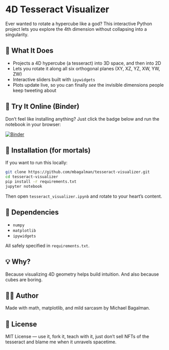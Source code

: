 # 4D Tesseract Visualizer

Ever wanted to rotate a hypercube like a god? This interactive Python project lets you explore the 4th dimension without collapsing into a singularity.

## 🔭 What It Does

* Projects a 4D hypercube (a tesseract) into 3D space, and then into 2D
* Lets you rotate it along all six orthogonal planes (XY, XZ, YZ, XW, YW, ZW)
* Interactive sliders built with `ipywidgets`
* Plots update live, so you can finally *see* the invisible dimensions people keep tweeting about

## 🚀 Try It Online (Binder)

Don’t feel like installing anything? Just click the badge below and run the notebook in your browser:

[![Binder](https://mybinder.org/badge_logo.svg)](https://mybinder.org/v2/gh/mbagalman/tesseract-visualizer/HEAD?filepath=tesseract_visualizer.ipynb)

## 🧹 Installation (for mortals)

If you want to run this locally:

```bash
git clone https://github.com/mbagalman/tesseract-visualizer.git
cd tesseract-visualizer
pip install -r requirements.txt
jupyter notebook
```

Then open `tesseract_visualizer.ipynb` and rotate to your heart’s content.

## 🧪 Dependencies

* `numpy`
* `matplotlib`
* `ipywidgets`

All safely specified in `requirements.txt`.

## 💡 Why?

Because visualizing 4D geometry helps build intuition. And also because cubes are boring.

## 👨‍💻 Author

Made with math, matplotlib, and mild sarcasm by Michael Bagalman.

## 🪪 License

MIT License — use it, fork it, teach with it, just don’t sell NFTs of the tesseract and blame me when it unravels spacetime.
